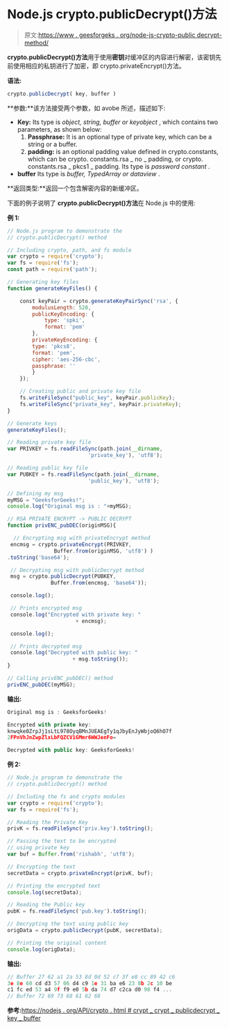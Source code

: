 # Node.js crypto.publicDecrypt()方法

> 原文:[https://www . geesforgeks . org/node-js-crypto-public decrypt-method/](https://www.geeksforgeeks.org/node-js-crypto-publicdecrypt-method/)

**crypto.publicDecrypt()方法**用于使用**密钥**对缓冲区的内容进行解密，该密钥先前使用相应的私钥进行了加密，即 crypto.privateEncrypt()方法。

**语法:**

```js
crypto.publicDecrypt( key, buffer )
```

**参数:**该方法接受两个参数，如 avobe 所述，描述如下:

*   **Key:** Its type is *object, string, buffer or keyobject* , which contains two parameters, as shown below:
    1.  **Passphrase:** It is an optional type of private key, which can be a string or a buffer.
    2.  **padding:** is an optional padding value defined in crypto.constants, which can be crypto. constants.rsa _ no _ padding, or crypto. constants.rsa _ pkcs1 _ padding. Its type is *password constant* .
*   **buffer** Its type is *buffer, TypedArray or dataview* .

**返回类型:**返回一个包含解密内容的新缓冲区。

下面的例子说明了 **crypto.publicDecrypt()方法**在 Node.js 中的使用:

**例 1:**

```js
// Node.js program to demonstrate the 
// crypto.publicDecrypt() method

// Including crypto, path, and fs module
var crypto = require('crypto');
var fs = require('fs');
const path = require('path');

// Generating key files
function generateKeyFiles() {

    const keyPair = crypto.generateKeyPairSync('rsa', {
        modulusLength: 520,
        publicKeyEncoding: {
            type: 'spki',
            format: 'pem'
        },
        privateKeyEncoding: {
        type: 'pkcs8',
        format: 'pem',
        cipher: 'aes-256-cbc',
        passphrase: ''
        }
    });

    // Creating public and private key file 
    fs.writeFileSync("public_key", keyPair.publicKey);
    fs.writeFileSync("private_key", keyPair.privateKey);
}

// Generate keys
generateKeyFiles();

// Reading private key file
var PRIVKEY = fs.readFileSync(path.join(__dirname,
                          'private_key'), 'utf8');

// Reading public key file
var PUBKEY = fs.readFileSync(path.join(__dirname,
                          'public_key'), 'utf8');

// Defining my msg
myMSG = "GeeksforGeeks!";
console.log("Original msg is : "+myMSG);

// RSA PRIVATE ENCRYPT -> PUBLIC DECRYPT
function privENC_pubDEC(originMSG){

  // Encrypting msg with privateEncrypt method
 encmsg = crypto.privateEncrypt(PRIVKEY,
               Buffer.from(originMSG, 'utf8') )
.toString('base64');

 // Decrypting msg with publicDecrypt method
 msg = crypto.publicDecrypt(PUBKEY,
              Buffer.from(encmsg, 'base64'));

 console.log();

 // Prints encrypted msg
 console.log("Encrypted with private key: "
                      + encmsg);

 console.log();

 // Prints decrypted msg
 console.log("Decrypted with public key: "
                     + msg.toString());
}

// Calling privENC_pubDEC() method
privENC_pubDEC(myMSG);
```

**输出:**

```js
Original msg is : GeeksforGeeks!

Encrypted with private key:
knwqke0ZrpJj1sLtL978OyqBMnJUEAEgTy1qJbyEnJyWbjoQ6hO7f
2FPnVhJnZwpZlxLbFQZCV1GMmr6WWJenFo=

Decrypted with public key: GeeksforGeeks!

```

**例 2:**

```js
// Node.js program to demonstrate the 
// crypto.publicDecrypt() method

// Including the fs and crypto modules
var crypto = require('crypto');
var fs = require('fs');

// Reading the Private Key
privK = fs.readFileSync('priv.key').toString();

// Passing the text to be encrypted
// using private key
var buf = Buffer.from('rishabh', 'utf8');

// Encrypting the text
secretData = crypto.privateEncrypt(privK, buf);

// Printing the encrypted text
console.log(secretData);

// Reading the Public key
pubK = fs.readFileSync('pub.key').toString();

// Decrypting the text using public key
origData = crypto.publicDecrypt(pubK, secretData);

// Printing the original content
console.log(origData);
```

**输出:**

```js
// Buffer 27 62 a1 2a 53 8d 0d 52 c7 3f e8 cc 89 42 c6
3e 8e 60 cd d3 57 06 d4 c9 1e 31 ba e6 23 8b 2c 10 be 
c1 fc ed 53 a4 9f f9 e0 5b da 74 d7 c2ca d0 98 f4 ... 
// Buffer 72 69 73 68 61 62 68

```

**参考:**[https://nodejs . org/API/crypto . html # crypt _ crypt _ publicdecrypt _ key _ buffer](https://nodejs.org/api/crypto.html#crypto_crypto_publicdecrypt_key_buffer)
